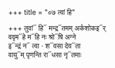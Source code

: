 +++
title = "०७ त्वां हि"

+++
तुवां᳓ हि᳓ मन्द्र᳓तमम् अर्कशोकइ᳓र्  
ववृम᳓हे म᳓हि नः श्रो᳓षि अग्ने  
इ᳓न्द्रं न᳓ त्वा · श᳓वसा देव᳓ता  
वायु᳓म् पृणन्ति रा᳓धसा नृ᳓तमाः